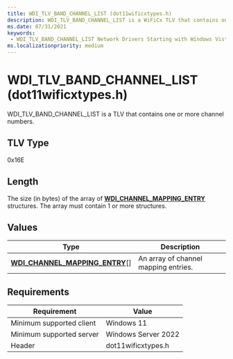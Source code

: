```yaml
---
title: WDI_TLV_BAND_CHANNEL_LIST (dot11wificxtypes.h)
description: WDI_TLV_BAND_CHANNEL_LIST is a WiFiCx TLV that contains one or more channel numbers.
ms.date: 07/31/2021
keywords:
 - WDI_TLV_BAND_CHANNEL_LIST Network Drivers Starting with Windows Vista
ms.localizationpriority: medium
---
```


# WDI_TLV_BAND_CHANNEL_LIST (dot11wificxtypes.h)


WDI_TLV_BAND_CHANNEL_LIST is a TLV that contains one or more channel numbers.

## TLV Type


0x16E

## Length


The size (in bytes) of the array of [**WDI\_CHANNEL\_MAPPING\_ENTRY**](/windows-hardware/drivers/ddi/dot11wificxtypes/ns-dot11wificxtypes-wdi_channel_mapping_entry) structures. The array must contain 1 or more structures.

## Values


| Type                                                                       | Description                          |
|----------------------------------------------------------------------------|--------------------------------------|
| [**WDI\_CHANNEL\_MAPPING\_ENTRY**](/windows-hardware/drivers/ddi/dot11wificxtypes/ns-dot11wificxtypes-wdi_channel_mapping_entry)\[\] | An array of channel mapping entries. |

 

## Requirements

|Requirement|Value|
|--- |--- |
|Minimum supported client|Windows 11|
|Minimum supported server|Windows Server 2022|
|Header|dot11wificxtypes.h|

 

